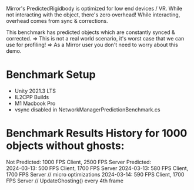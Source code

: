 Mirror's PredictedRigidbody is optimized for low end devices / VR.
While not interacting with the object, there's zero overhead!
While interacting, overhead comes from sync & corrections.

This benchmark has predicted objects which are constantly synced & corrected.
=> This is not a real world scenario, it's worst case that we can use for profiling!
=> As a Mirror user you don't need to worry about this demo.

# Benchmark Setup
- Unity 2021.3 LTS
- IL2CPP Builds
- M1 Macbook Pro
- vsync disabled in NetworkManagerPredictionBenchmark.cs

# Benchmark Results History for 1000 objects without ghosts:
Not Predicted:    1000 FPS Client,   2500 FPS Server
Predicted:         
  2024-03-13:      500 FPS Client,   1700 FPS Server
  2024-03-13:      580 FPS Client,   1700 FPS Server // micro optimizations
  2024-03-14:      590 FPS Client,   1700 FPS Server // UpdateGhosting() every 4th frame
